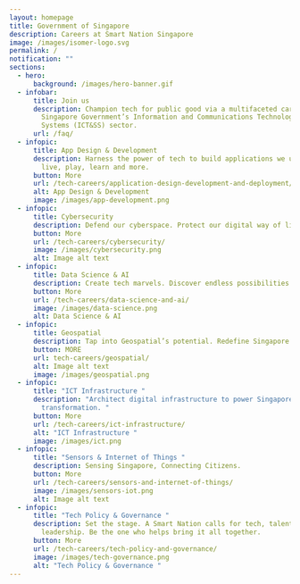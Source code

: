 ```yaml
---
layout: homepage
title: Government of Singapore
description: Careers at Smart Nation Singapore
image: /images/isomer-logo.svg
permalink: /
notification: ""
sections:
  - hero:
      background: /images/hero-banner.gif
  - infobar:
      title: Join us
      description: Champion tech for public good via a multifaceted career in the
        Singapore Government’s Information and Communications Technology & Smart
        Systems (ICT&SS) sector.
      url: /faq/
  - infopic:
      title: App Design & Development
      description: Harness the power of tech to build applications we use to work,
        live, play, learn and more.
      button: More
      url: /tech-careers/application-design-development-and-deployment/
      alt: App Design & Development
      image: /images/app-development.png
  - infopic:
      title: Cybersecurity
      description: Defend our cyberspace. Protect our digital way of life.
      button: More
      url: /tech-careers/cybersecurity/
      image: /images/cybersecurity.png
      alt: Image alt text
  - infopic:
      title: Data Science & AI
      description: Create tech marvels. Discover endless possibilities with Data and AI.
      button: More
      url: /tech-careers/data-science-and-ai/
      image: /images/data-science.png
      alt: Data Science & AI
  - infopic:
      title: Geospatial
      description: Tap into Geospatial’s potential. Redefine Singapore’s landscape.
      button: MORE
      url: tech-careers/geospatial/
      alt: Image alt text
      image: /images/geospatial.png
  - infopic:
      title: "ICT Infrastructure "
      description: "Architect digital infrastructure to power Singapore's digital
        transformation. "
      button: More
      url: /tech-careers/ict-infrastructure/
      alt: "ICT Infrastructure "
      image: /images/ict.png
  - infopic:
      title: "Sensors & Internet of Things "
      description: Sensing Singapore, Connecting Citizens.
      button: More
      url: /tech-careers/sensors-and-internet-of-things/
      image: /images/sensors-iot.png
      alt: Image alt text
  - infopic:
      title: "Tech Policy & Governance "
      description: Set the stage. A Smart Nation calls for tech, talent and thought
        leadership. Be the one who helps bring it all together.
      button: More
      url: /tech-careers/tech-policy-and-governance/
      image: /images/tech-governance.png
      alt: "Tech Policy & Governance "
---
```

